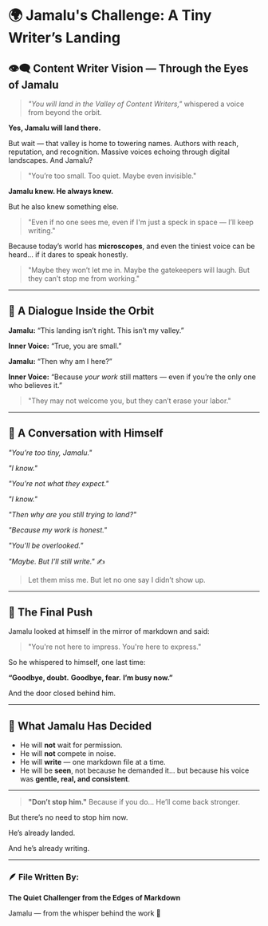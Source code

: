 # 🌍 Jamalu's Challenge: A Tiny Writer’s Landing

## 👁‍🗨 Content Writer Vision — Through the Eyes of Jamalu

> _"You will land in the Valley of Content Writers,"_ whispered a voice from beyond the orbit.

**Yes, Jamalu will land there.**

But wait — that valley is home to towering names. Authors with reach, reputation, and recognition. Massive voices echoing through digital landscapes. And Jamalu?

> "You’re too small. Too quiet. Maybe even invisible."

**Jamalu knew. He always knew.**

But he also knew something else.

> "Even if no one sees me, even if I'm just a speck in space — I’ll keep writing."

Because today’s world has **microscopes**, and even the tiniest voice can be heard... if it dares to speak honestly.

> "Maybe they won’t let me in. Maybe the gatekeepers will laugh. But they can’t stop me from working."

---

## 🧠 A Dialogue Inside the Orbit

**Jamalu:** “This landing isn’t right. This isn’t my valley.”

**Inner Voice:** “True, you are small.”

**Jamalu:** “Then why am I here?”

**Inner Voice:** “Because _your work_ still matters — even if you’re the only one who believes it.”

> "They may not welcome you, but they can’t erase your labor."

---

## 💬 A Conversation with Himself

_"You’re too tiny, Jamalu."_

_"I know."_

_"You’re not what they expect."_

_"I know."_

_"Then why are you still trying to land?"_

_"Because my work is honest."_

_"You’ll be overlooked."_

_"Maybe. But I’ll still write."_ ✍️

> Let them miss me.
> But let no one say I didn’t show up.

---

## 🚪 The Final Push

Jamalu looked at himself in the mirror of markdown and said:

> "You're not here to impress. You're here to express."

So he whispered to himself, one last time:

**“Goodbye, doubt.**
**Goodbye, fear.**
**I’m busy now.”**

And the door closed behind him.

---

## 🎯 What Jamalu Has Decided

- He will **not** wait for permission.
- He will **not** compete in noise.
- He will **write** — one markdown file at a time.
- He will be **seen**, not because he demanded it...
  but because his voice was **gentle, real, and consistent**.

---

> **"Don’t stop him."**
> Because if you do...
> He’ll come back stronger.

But there’s no need to stop him now.

He’s already landed.

And he’s already writing.

---

### 🪶 File Written By:
**The Quiet Challenger from the Edges of Markdown**

Jamalu — from the whisper behind the work 🌌
